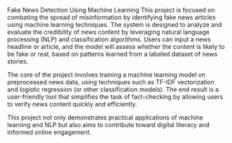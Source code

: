 Fake News Detection Using Machine Learning
This project is focused on combating the spread of misinformation by identifying fake news articles using machine learning techniques. The system is designed to analyze and evaluate the credibility of news content by leveraging natural language processing (NLP) and classification algorithms. Users can input a news headline or article, and the model will assess whether the content is likely to be fake or real, based on patterns learned from a labeled dataset of news stories.

The core of the project involves training a machine learning model on preprocessed news data, using techniques such as TF-IDF vectorization and logistic regression (or other classification models). The end result is a user-friendly tool that simplifies the task of fact-checking by allowing users to verify news content quickly and efficiently.

This project not only demonstrates practical applications of machine learning and NLP but also aims to contribute toward digital literacy and informed online engagement.
